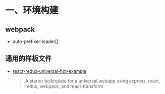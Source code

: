 # 一、环境构建

## webpack
- auto-prefixer-loader[]

## 通用的样板文件
- [react-redux-universal-hot-example](https://github.com/erikras/react-redux-universal-hot-example)
  > A starter boilerplate for a universal webapp using express, react, redux, webpack, and react-transform
